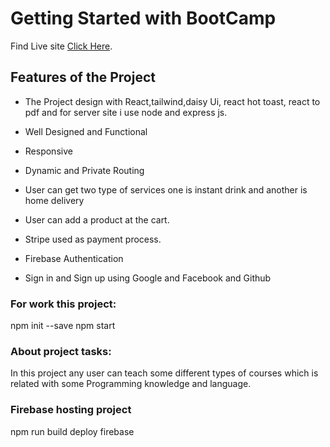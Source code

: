 # Getting Started with BootCamp

Find Live site [Click Here](https://bootcamp-12b6c.web.app).

## Features of the Project

- The Project design with React,tailwind,daisy Ui, react hot toast, react to pdf and for server site i use node and express js.

- Well Designed and Functional

- Responsive

- Dynamic and Private Routing

- User can get two type of services one is instant drink and another is home delivery

- User can add a product at the cart.

- Stripe used as payment process.

- Firebase Authentication

- Sign in and Sign up using Google and Facebook and Github

### For work this project:

npm init --save
npm start

### About project tasks:

In this project any user can teach some different types of courses which is related with some Programming knowledge and language.

### Firebase hosting project

npm run build
deploy firebase
